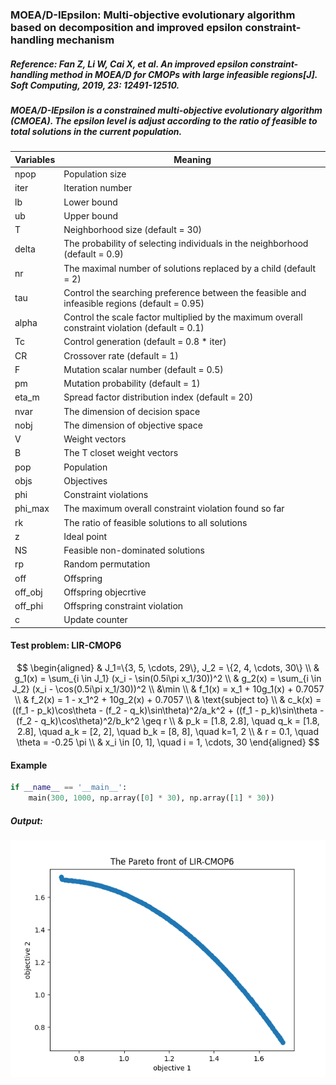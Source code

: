 ### MOEA/D-IEpsilon: Multi-objective evolutionary algorithm based on decomposition and improved epsilon constraint-handling mechanism

##### Reference: Fan Z, Li W, Cai X, et al. An improved epsilon constraint-handling method in MOEA/D for CMOPs with large infeasible regions[J]. Soft Computing, 2019, 23: 12491-12510.

##### MOEA/D-IEpsilon is a constrained multi-objective evolutionary algorithm (CMOEA). The epsilon level is adjust according to the ratio of feasible to total solutions in the current population.

| Variables | Meaning                                                      |
| --------- | ------------------------------------------------------------ |
| npop      | Population size                                              |
| iter      | Iteration number                                             |
| lb        | Lower bound                                                  |
| ub        | Upper bound                                                  |
| T         | Neighborhood size (default = 30)                             |
| delta     | The probability of selecting individuals in the neighborhood (default = 0.9) |
| nr        | The maximal number of solutions replaced by a child (default = 2) |
| tau       | Control the searching preference between the feasible and infeasible regions (default = 0.95) |
| alpha     | Control the scale factor multiplied by the maximum overall constraint violation (default = 0.1) |
| Tc        | Control generation (default = 0.8 * iter)                    |
| CR        | Crossover rate (default = 1)                                 |
| F         | Mutation scalar number (default = 0.5)                       |
| pm        | Mutation probability (default = 1)                           |
| eta_m     | Spread factor distribution index (default = 20)              |
| nvar      | The dimension of decision space                              |
| nobj      | The dimension of objective space                             |
| V         | Weight vectors                                               |
| B         | The T closet weight vectors                                  |
| pop       | Population                                                   |
| objs      | Objectives                                                   |
| phi       | Constraint violations                                        |
| phi_max   | The maximum overall constraint violation found so far        |
| rk        | The ratio of feasible solutions to all solutions             |
| z         | Ideal point                                                  |
| NS        | Feasible non-dominated solutions                             |
| rp        | Random permutation                                           |
| off       | Offspring                                                    |
| off_obj   | Offspring objecrtive                                         |
| off_phi   | Offspring constraint violation                               |
| c         | Update counter                                               |

#### Test problem: LIR-CMOP6

$$
\begin{aligned}
& J_1=\{3, 5, \cdots, 29\}, J_2 = \{2, 4, \cdots, 30\} \\
& g_1(x) = \sum_{i \in J_1} (x_i - \sin(0.5i\pi x_1/30))^2 \\
& g_2(x) = \sum_{i \in J_2} (x_i - \cos(0.5i\pi x_1/30))^2 \\
&\min \\
& f_1(x) = x_1 + 10g_1(x) + 0.7057 \\
& f_2(x) = 1 - x_1^2 + 10g_2(x) + 0.7057 \\
& \text{subject to} \\
& c_k(x) = ((f_1 - p_k)\cos\theta - (f_2 - q_k)\sin\theta)^2/a_k^2 + ((f_1 - p_k)\sin\theta - (f_2 - q_k)\cos\theta)^2/b_k^2 \geq r \\
& p_k = [1.8, 2.8], \quad q_k = [1.8, 2.8], \quad a_k = [2, 2], \quad b_k = [8, 8], \quad k=1, 2 \\
& r = 0.1, \quad \theta = -0.25 \pi \\
& x_i \in [0, 1], \quad i = 1, \cdots, 30
\end{aligned}
$$



#### Example

```python
if __name__ == '__main__':
    main(300, 1000, np.array([0] * 30), np.array([1] * 30))
```

##### Output:

![](https://github.com/Xavier-MaYiMing/MOEA_D-IEpsilon/blob/main/Pareto%20front.png)



